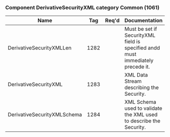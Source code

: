 ### Component DerivativeSecurityXML category Common (1061)

| Name                        | Tag  | Req'd | Documentation                                                                   |
|-----------------------------|------|----------|---------------------------------------------------------------------------------|
| DerivativeSecurityXMLLen    | 1282 |       | Must be set if SecurityXML field is specified andd must immediately precede it. |
| DerivativeSecurityXML       | 1283 |       | XML Data Stream describing the Security.                                        |
| DerivativeSecurityXMLSchema | 1284 |       | XML Schema used to validate the XML used to describe the Security.              |

